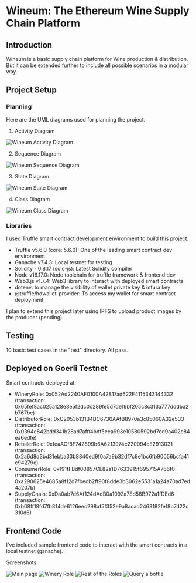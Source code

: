 # Wineum: The Ethereum Wine Supply Chain Platform

## Introduction

Wineum is a basic supply chain platform for Wine production & distribution. But it can be extended further to include all possible scenarios in a modular way.

## Project Setup

### Planning

Here are the UML diagrams used for planning the project.

1. Activity Diagram

![Wineum Activity Diagram](./images/Wine%20Activity%20Diagram.png "Wineum Activity Diagram")

2. Sequence Diagram

![Wineum Sequence Diagram](./images/Wine%20Sequence%20Diagram.png "Wineum Sequence Diagram")

3. State Diagram

![Wineum State Diagram](./images/Wineum%20State%20Diagram.png "Wineum State Diagram")

4. Class Diagram

![Wineum Class Diagram](./images/Wine%20Class%20Diagram.png "Wineum Class Diagram")

### Libraries

I used Truffle smart contract development environment to build this project.

- Truffle v5.6.0 (core: 5.6.0): One of the leading smart contract dev environment
- Ganache v7.4.3: Local testnet for testing
- Solidity - 0.8.17 (solc-js): Latest Solidity compiler
- Node v16.17.0: Node toolchain for truffle framework & frontend dev
- Web3.js v1.7.4: Web3 library to interact with deployed smart contracts
- dotenv: to manage the visibility of wallet private key & infura key
- @truffle/hdwallet-provider: To access my wallet for smart contract deployment


I plan to extend this project later using IPFS to upload product images by the producer (pending)

## Testing

10 basic test cases in the "test" directory.
All pass.


## Deployed on Goerli Testnet

Smart contracts deployed at:

- WineryRole: 0x052Ad2240AF0100A42817ad622F4115343144332 (transaction: 0x65fef8ac025a128e8e5f2dc0c289fe5d7de19bf205c8c313a777dddba2b767bc)
- DistributorRole: 0xC2053b131B4BC6730AAfB8970a3c85060A32e533 (transaction: 0x0394c842bdd341b28ad7afff4bdf5eea993e10580592bd7cd9a402c84ea6edfe)
- RetailerRole: 0xfeaACf8F742899b6A6213974c220094cE2913031 (transaction: 0x2a6d8d3bd31ebba33b8840ed9f0a7a9b32df7c9e1bc6fb90056bcfa41c94279e)
- ConsumerRole: 0x191fFBdf00857CE82a1D7633915f695715A766f0 (transaction: 0xa290625e4685a8f12d7fbedb2ff90f8dde3b3062e5531a1a24a70ad7ed4a207b)
- SupplyChain: 0xDa0ab7d6Af124dAdB0a1092a7Ed58B972a1fDEd6 (transaction: 0xb68ff18fd7fb814de6126eec298af5f352e9a8acad2463182fef8b7d22c310d6)

## Frontend Code

I've included sample frontend code to interact with the smart contracts in a local testnet (ganache).

Screenshots:

![Main page](./images/homeSnap.JPG "Main Page")
![Winery Role](./images/winerySnap.JPG "Winery Role")
![Rest of the Roles](./images/restSnap.JPG "Rest of the Roles")
![Query a bottle](./images/querySnap.JPG "Querying a Bottle")


